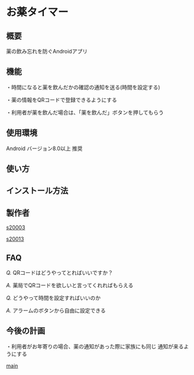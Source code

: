 # お薬タイマー

## 概要

薬の飲み忘れを防ぐAndroidアプリ

## 機能

・時間になると薬を飲んだかの確認の通知を送る(時間を設定する)

・薬の情報をQRコードで登録できるようにする

・利用者が薬を飲んだ場合は、「薬を飲んだ」ボタンを押してもらう

## 使用環境

Android バージョン8.0以上 推奨

## 使い方

## インストール方法

## 製作者

[s20003](https://github.com/s20003)

[s20013](https://github.com/s20013)

## FAQ

*Q.* QRコードはどうやってとればいいですか？

*A.* 薬局でQRコードを欲しいと言ってくれればもらえる

*Q.* どうやって時間を設定すればいいのか

*A.* アラームのボタンから自由に設定できる

## 今後の計画

 ・利用者がお年寄りの場合、薬の通知があった際に家族にも同じ
通知が来るようにする

[main](https://github.com/s20003/QRCodeRealmTest2/tree/master/app/src/main/java/jp/ac/it_college/std/s20003/qrcoderealmtest2)
